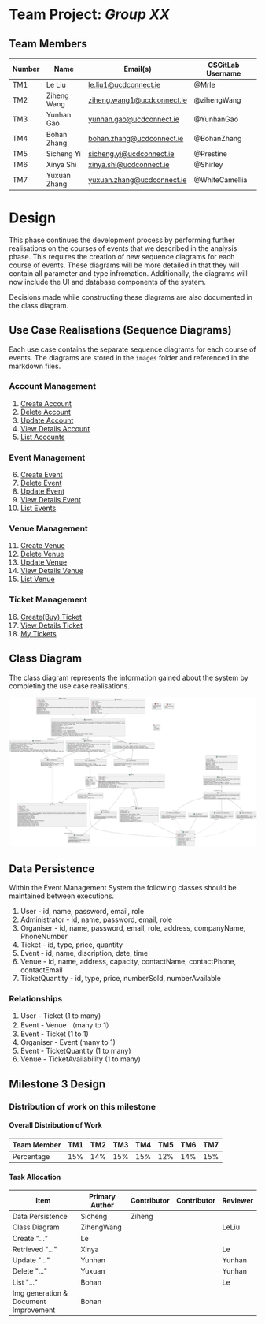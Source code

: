 # Team Project: *Group XX*

## Team Members
| Number | Name         | Email(s)                   | CSGitLab Username |
|--------|--------------|----------------------------|-------------------|
| TM1    | Le Liu       | le.liu1@ucdconnect.ie      | @Mrle             |
| TM2    | Ziheng Wang  | ziheng.wang1@ucdconnect.ie | @zihengWang       |     
| TM3    | Yunhan Gao   | yunhan.gao@ucdconnect.ie   | @YunhanGao        |     
| TM4    | Bohan Zhang  | bohan.zhang@ucdconnect.ie  | @BohanZhang       |     
| TM5    | Sicheng Yi   | sicheng.yi@ucdconnect.ie   | @Prestine         |     
| TM6    | Xinya Shi    | xinya.shi@ucdconnect.ie    | @Shirley          |     
| TM7    | Yuxuan Zhang | yuxuan.zhang@ucdconnect.ie | @WhiteCamellia    |

# Design

This phase continues the development process by performing further realisations on the courses of events that we described in the analysis phase. This requires the creation of new sequence diagrams for each course of events. These diagrams will be more detailed in that they will contain all parameter and type infromation. Additionally, the diagrams will now include the UI and database components of the system.

Decisions made while constructing these diagrams are also documented in the class diagram.

## Use Case Realisations (Sequence Diagrams)

Each use case contains the separate sequence diagrams for each course of events. The diagrams are stored in the `images` folder and referenced in the markdown files.

### Account Management
1. [Create Account](/03-design/usecases/docs/01-create-account.md)
2. [Delete Account](/03-design/usecases/docs/02-delete-account.md)
3. [Update Account](/03-design/usecases/docs/03-update-account.md)
4. [View Details Account](/03-design/usecases/docs/04-view-account-details.md)
5. [List Accounts](/03-design/usecases/docs/05-list-accounts.md)

### Event Management
6. [Create Event](/03-design/usecases/docs/06-create-event.md)
7. [Delete Event](/03-design/usecases/docs/07-delete-event.md)
8. [Update Event](/03-design/usecases/docs/08-update-event.md)
9. [View Details Event](/03-design/usecases/docs/09-view-event-details.md)
10. [List Events](/03-design/usecases/docs/10-list-events.md)

### Venue Management
11. [Create Venue](/03-design/usecases/docs/11-create-venue.md)
12. [Delete Venue](/03-design/usecases/docs/12-delete-venue.md)
13. [Update Venue](/03-design/usecases/docs/13-update-venue.md)
14. [View Details Venue](/03-design/usecases/docs/14-view-venue-details.md)
15. [List Venue](/03-design/usecases/docs/15-list-venues.md)

### Ticket Management
16. [Create(Buy) Ticket](/03-design/usecases/docs/16-create-ticket.md)
17. [View Details Ticket](/03-design/usecases/docs/17-view-ticket-details.md)
18. [My Tickets](/03-design/usecases/docs/18-my-tickets.md)

## Class Diagram

The class diagram represents the information gained about the system by completing the use case realisations. 

![class diagram](/03-design/images/class.png)

## Data Persistence
Within the Event Management System the following classes should be maintained between executions.
1. User - id, name, password, email, role
2. Administrator - id, name, password, email, role
3. Organiser - id, name, password, email, role, address, companyName, PhoneNumber
4. Ticket - id, type, price, quantity
5. Event - id, name, discription, date, time
6. Venue - id, name, address, capacity, contactName, contactPhone, contactEmail
7. TicketQuantity - id, type, price, numberSold, numberAvailable

### Relationships
1. User - Ticket (1 to many)
2. Event - Venue （many to 1）
3. Event - Ticket (1 to 1)
4. Organiser - Event (many to 1)
5. Event - TicketQuantity (1 to many)
6. Venue - TicketAvailability (1 to many)

## Milestone 3 Design

### Distribution of work on this milestone
#### Overall Distribution of Work

| Team Member | TM1 | TM2 | TM3 | TM4 | TM5 | TM6 | TM7 |
|-------------|-----|-----|-----|-----|-----|-----|-----|
| Percentage  | 15% | 14% | 15% | 15% | 12% | 14% | 15% |

#### Task Allocation
| Item               | Primary Author | Contributor | Contributor | Reviewer |
|--------------------|-----|-----|-----|-----|
| Data Persistence   |Sicheng         |  Ziheng     |             |          |
| Class Diagram      |ZihengWang  |     |     |  LeLiu   |
| Create "..."       | Le  |
| Retrieved "..."    | Xinya| | | Le|
| Update "..."       | Yunhan | | | Yunhan|
| Delete "..."       | Yuxuan|  | | Yunhan|
| List "..."         | Bohan |  |  | Le|
| Img generation & Document Improvement| Bohan|





